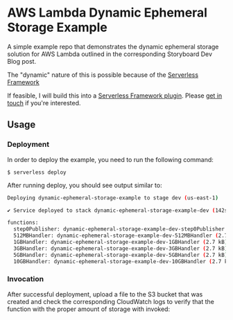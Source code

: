 <!--
title: 'lambda-dynamic-ephemeral-storage-example'
description: 'A simple example repo that demonstrates the dynamic ephemeral storage solution for AWS Lambda outlined in the corresponding Storyboard Dev Blog post.'
layout: Doc
framework: v3
platform: AWS
language: nodeJS
priority: 1
authorLink: 'https://github.com/r-token'
authorName: 'Ryan Token'
-->


# AWS Lambda Dynamic Ephemeral Storage Example

A simple example repo that demonstrates the dynamic ephemeral storage solution for AWS Lambda outlined in the corresponding Storyboard Dev Blog post.

The "dynamic" nature of this is possible because of the [Serverless Framework](https://www.serverless.com/)

If feasible, I will build this into a [Serverless Framework plugin](https://www.serverless.com/plugins). Please [get in touch](mailto:ryan@storyboard.fm) if you're interested.

## Usage

### Deployment

In order to deploy the example, you need to run the following command:

```
$ serverless deploy
```

After running deploy, you should see output similar to:

```bash
Deploying dynamic-ephemeral-storage-example to stage dev (us-east-1)

✔ Service deployed to stack dynamic-ephemeral-storage-example-dev (142s)

functions:
  step0Publisher: dynamic-ephemeral-storage-example-dev-step0Publisher (2.7 kB)
  512MBHandler: dynamic-ephemeral-storage-example-dev-512MBHandler (2.7 kB)
  1GBHandler: dynamic-ephemeral-storage-example-dev-1GBHandler (2.7 kB)
  3GBHandler: dynamic-ephemeral-storage-example-dev-3GBHandler (2.7 kB)
  5GBHandler: dynamic-ephemeral-storage-example-dev-5GBHandler (2.7 kB)
  10GBHandler: dynamic-ephemeral-storage-example-dev-10GBHandler (2.7 kB)
```

### Invocation

After successful deployment, upload a file to the S3 bucket that was created and check the corresponding CloudWatch logs to verify that the function with the proper amount of storage with invoked:
